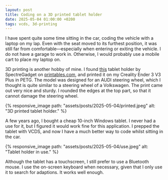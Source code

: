 ```yaml
---
layout: post
title: Coding on a 3D printed tablet holder
date: 2025-05-04 01:00:00 +0200
tags: vcds, 3d-printing
---
```

I have spent quite some time sitting in the car, coding the vehicle with a
laptop on my lap. Even with the seat moved to its furthest position, it was
still far from comfortable—especially when entering or exiting the vehicle.
I do not have a garage to work in. Otherwise, I would probably use a mobile
cart to place my laptop on.

3D printing is another hobby of mine. I found [this][1] tablet holder by
SpectreGadget on [printables.com][2], and printed it on my Creality Ender 3
V3 Plus in PETG. The model was designed for an AUDI steering wheel, which I
thought is quite similar to a steering wheel of a Volkswagen. The print came
out very nice and sturdy. I rounded the edges at the top part, so that it
cannot damage the steering wheel.

{% responsive_image path: "assets/posts/2025-05-04/printed.jpeg" alt: "3D printed tablet holder." %}

A few years ago, I bought a cheap 10-inch Windows tablet. I never had a use
for it, but I figured it would work fine for this application. I prepped the
tablet with VCDS, and now I have a much better way to code whilst sitting in
the car.

{% responsive_image path: "assets/posts/2025-05-04/use.jpeg" alt: "Tablet holder in use." %}

Although the tablet has a touchscreen, I still prefer to use a Bluetooth
mouse. I use the on-screen keyboard when necessary, given that I only use it
to search for adaptions. It works well enough.

[1]: https://www.printables.com/model/102935-tablet-holder
[2]: https://www.printables.com
